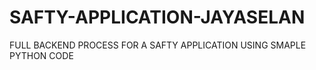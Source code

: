 # SAFTY-APPLICATION-JAYASELAN
FULL BACKEND PROCESS FOR A SAFTY APPLICATION USING SMAPLE PYTHON CODE

